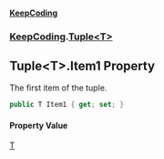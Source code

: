 #### [KeepCoding](index.md 'index')
### [KeepCoding](KeepCoding.md 'KeepCoding').[Tuple&lt;T&gt;](Tuple.T..md 'KeepCoding.Tuple&lt;T&gt;')
## Tuple&lt;T&gt;.Item1 Property
The first item of the tuple.  
```csharp
public T Item1 { get; set; }
```
#### Property Value
[T](Tuple.T..md#KeepCoding.Tuple.T..T 'KeepCoding.Tuple&lt;T&gt;.T')
